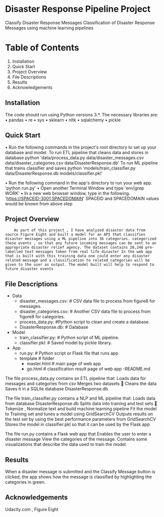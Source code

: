 # Disaster Response Pipeline Project

Classify Disaster Response Messages Classification of Disaster Response Messages using machine learning pipelines

# Table of Contents
  1. Installation
  2. Quick Start
  3. Project Overview
  4. File Descriptions
  5. Results
  6. Acknowledgements

## Installation

The code should run using Python versions 3.*. The necessary libraries are: 
• pandas 
• re 
• sys 
• sklearn 
• nltk 
• sqlalchemy 
• pickle

## Quick Start

• Run the following commands in the project's root directory to set up your database and model.
  To run ETL pipeline that cleans data and stores in database python 
  'data/process_data.py data/disaster_messages.csv data/disaster_categories.csv data/DisasterResponse.db'
  To run ML pipeline that trains classifier and saves python 
  'models/train_classifier.py data/DisasterResponse.db models/classifier.pkl'
  
• Run the following command in the app's directory to run your web app. 
  'python run.py'
• Open another Terminal Window and type 
  'env|grep WORK'
• In a new web browser window, type in the following.
  'https://SPACEID-3001.SPACEDOMAIN' SPACEID and SPACEDOMAIN values would be known from above step 

## Project Overview

        As part of this project , I have analyzed disaster data from source Figure Eight and built a model for an API that classifies disaster messages using a ML pipeline into 36 categories. categorized these events , so that any future incoming messages can be sent to an appropriate disaster relief agency. The dataset contains 26,248 pre-labelled text messages taken from real life disaster In the web app that is built with this training data one could enter any disaster related message and a classification to related categories will be given to the user as output. The model built will help to respond to future disaster events 
        
## File Descriptions

- Data
  - disaster_messages.csv: # CSV data file to process from figure8 for messages.
  - disaster_categories.csv: # Another CSV data file to process from figure8 for categories.
  - process_data.py: #Python script to clean and create a database.
  - DisasterResponse.db: # Database
- Model
  - train_classifier.py: # Python script of ML pipeline.
  - classifier.pkl: # Saved model by pickle library.
- App
  - run.py: # Python script or Flask file that runs app
  - template # folder
    - master.html # main page of web app
    - go.html # classification result page of web app
 -README.md

The file process_data.py contains an ETL pipeline that: 
  Loads data for messages and categories from csv
  Merges two datasets  Cleans the data 
  Saves it in a SQLite database DisasterResponse.db

The file train_classifier.py contains a NLP and ML pipeline that: 
  Loads data from database DisasterResponse.db 
  Splits data into training and test sets  Tokenize , Normalize text and build machine learning pipeline 
  Fit the model to Training set and tunes a model using GridSearchCV 
  Outputs results on the test set by using the best performance parameters from GridSearchCV 
  Stores the model in classifier.pkl so that it can be used by the Flask app

The file run.py contains a Flask web app that 
  Enables the user to enter a disaster message
  View the categories of the message. 
  Contains some visualizations that describe the data used to train the model.

## Results

When a disaster message is submitted and the Classify Message button is clicked, the app shows how the message is classified by highlighting the categories in green.

## Acknowledgements 

Udacity.com , Figure Eight
